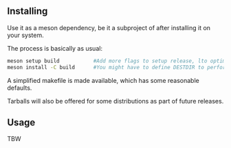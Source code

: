 ## Installing

Use it as a meson dependency, be it a subproject of after installing it on your system.  

The process is basically as usual:

```sh
meson setup build           #Add more flags to setup release, lto optimizations etc based on your needs
meson install -C build      #You might have to define DESTDIR to perform a dry run or if you have a strange location
```

A simplified makefile is made available, which has some reasonable defaults.  

Tarballs will also be offered for some distributions as part of future releases.  

## Usage

TBW
